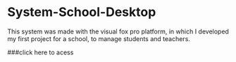 # System-School-Desktop

This system was made with the visual fox pro platform, in which I developed my first project for a school, to manage students and teachers.

###click here to acess
